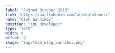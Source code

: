 ```yaml
---
label: "Joined October 2015"
link: "https://ua.linkedin.com/in/soplakanets"
name: "Oleh Sannikov"
position: "iOS developer"
type: "left"
width: 8
offset: 2
image: "img/team_oleg_sannikov.png"
---
```


